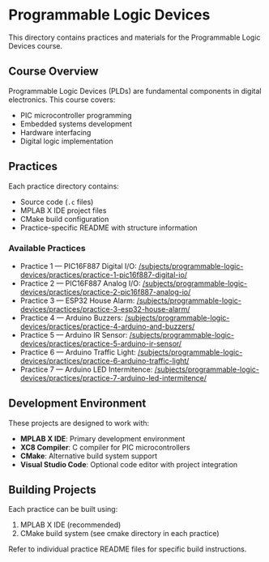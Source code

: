 # Programmable Logic Devices

This directory contains practices and materials for the Programmable Logic Devices course.

## Course Overview

Programmable Logic Devices (PLDs) are fundamental components in digital electronics. This course covers:

- PIC microcontroller programming
- Embedded systems development
- Hardware interfacing
- Digital logic implementation

## Practices

Each practice directory contains:

- Source code (`.c` files)
- MPLAB X IDE project files
- CMake build configuration
- Practice-specific README with structure information

### Available Practices

- Practice 1 — PIC16F887 Digital I/O: [/subjects/programmable-logic-devices/practices/practice-1-pic16f887-digital-io/](/subjects/programmable-logic-devices/practices/practice-1-pic16f887-digital-io/)
- Practice 2 — PIC16F887 Analog I/O: [/subjects/programmable-logic-devices/practices/practice-2-pic16f887-analog-io/](/subjects/programmable-logic-devices/practices/practice-2-pic16f887-analog-io/)
- Practice 3 — ESP32 House Alarm: [/subjects/programmable-logic-devices/practices/practice-3-esp32-house-alarm/](/subjects/programmable-logic-devices/practices/practice-3-esp32-house-alarm/)
- Practice 4 — Arduino Buzzers: [/subjects/programmable-logic-devices/practices/practice-4-arduino-and-buzzers/](/subjects/programmable-logic-devices/practices/practice-4-arduino-and-buzzers/)
- Practice 5 — Arduino IR Sensor: [/subjects/programmable-logic-devices/practices/practice-5-arduino-ir-sensor/](/subjects/programmable-logic-devices/practices/practice-5-arduino-ir-sensor/)
- Practice 6 — Arduino Traffic Light: [/subjects/programmable-logic-devices/practices/practice-6-arduino-traffic-light/](/subjects/programmable-logic-devices/practices/practice-6-arduino-traffic-light/)
- Practice 7 — Arduino LED Intermitence: [/subjects/programmable-logic-devices/practices/practice-7-arduino-led-intermitence/](/subjects/programmable-logic-devices/practices/practice-7-arduino-led-intermitence/)

## Development Environment

These projects are designed to work with:

- **MPLAB X IDE**: Primary development environment
- **XC8 Compiler**: C compiler for PIC microcontrollers
- **CMake**: Alternative build system support
- **Visual Studio Code**: Optional code editor with project integration

## Building Projects

Each practice can be built using:

1. MPLAB X IDE (recommended)
2. CMake build system (see cmake directory in each practice)

Refer to individual practice README files for specific build instructions.
